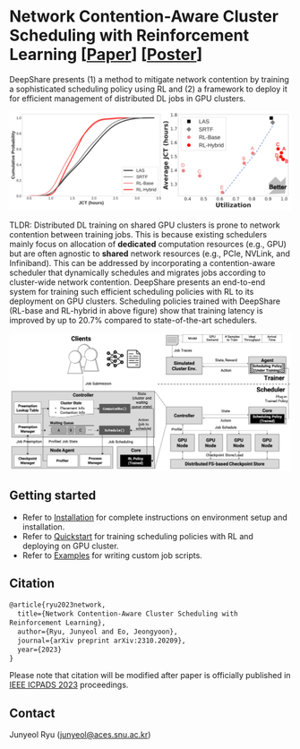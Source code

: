 # Network Contention-Aware Cluster Scheduling with Reinforcement Learning [[Paper](https://arxiv.org/abs/2310.20209)] [[Poster](assets/deepshare_poster.pdf)]

DeepShare presents (1) a method to mitigate network contention by training a sophisticated scheduling policy using RL and (2) a framework to deploy it for efficient management of distributed DL jobs in GPU clusters.

<img src="assets/exp.png" title="exp">

TLDR: Distributed DL training on shared GPU clusters is prone to network contention between training jobs. This is because existing schedulers mainly focus on allocation of <strong>dedicated</strong> computation resources (e.g., GPU) but are often agnostic to <strong>shared</strong> network resources (e.g., PCIe, NVLink, and Infiniband). This can be addressed by incorporating a contention-aware scheduler that dynamically schedules and migrates jobs according to cluster-wide network contention. DeepShare presents an end-to-end system for training such efficient scheduling policies with RL to its deployment on GPU clusters. Scheduling policies trained with DeepShare (RL-base and RL-hybrid in above figure) show that training latency is improved by up to 20.7% compared to state-of-the-art schedulers.

<img src="assets/system.png" title="system">

## Getting started

- Refer to [Installation](INSTALL.md) for complete instructions on environment setup and installation.
- Refer to [Quickstart](QUICKSTART.md) for training scheduling policies with RL and deploying on GPU cluster.
- Refer to [Examples](slurm_examples/EXAMPLE.md) for writing custom job scripts.

## Citation
```
@article{ryu2023network,
  title={Network Contention-Aware Cluster Scheduling with Reinforcement Learning},
  author={Ryu, Junyeol and Eo, Jeongyoon},
  journal={arXiv preprint arXiv:2310.20209},
  year={2023}
}
```

Please note that citation will be modified after paper is officially published in [IEEE ICPADS 2023](https://ieee-cybermatics.org/2023/icpads/index.php) proceedings.

## Contact

Junyeol Ryu (junyeol@aces.snu.ac.kr)
